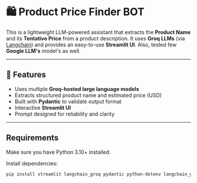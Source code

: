 # 🛍️ Product Price Finder BOT

This is a lightweight LLM-powered assistant that extracts the **Product Name** and its **Tentative Price** from a product description. It uses **Groq LLMs** (via [Langchain](https://www.langchain.com/)) and provides an easy-to-use **Streamlit UI**. Also, tested few **Google LLM's** model's as well.

---

## 🚀 Features

-  Uses multiple **Groq-hosted large language models**
-  Extracts structured product name and estimated price (USD)
-  Built with **Pydantic** to validate output format
-  Interactive **Streamlit UI**
-  Prompt designed for reliability and clarity

---

##  Requirements

Make sure you have Python 3.10+ installed.

Install dependencies:

```bash
pip install streamlit langchain_groq pydantic python-dotenv langchain_google_genai


